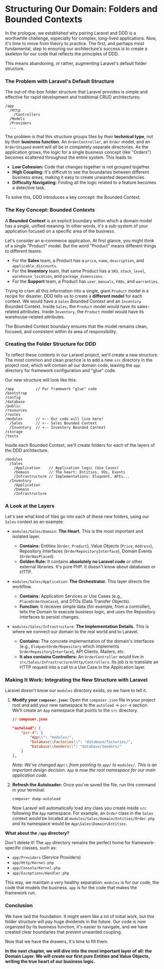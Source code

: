 # Structuring Our Domain: Folders and Bounded Contexts

In the prologue, we established why pairing Laravel and DDD is a worthwhile challenge, especially for complex, long-lived applications. Now, it's time to move from theory to practice. The first, and perhaps most fundamental, step to ensuring our architecture's success is to create a skeleton for our code that reflects the principles of DDD.

This means abandoning, or rather, augmenting Laravel's default folder structure.

### The Problem with Laravel's Default Structure

The out-of-the-box folder structure that Laravel provides is simple and effective for rapid development and traditional CRUD architectures:

```
/app
  /Http
    /Controllers
  /Models
  /Providers
  ...
```

The problem is that this structure groups files by their **technical type**, not by their **business function**. An `OrderController`, an `Order` model, and an `OrderShipped` event will all be in completely separate directories. As the application grows, the logic for a single business concept (like "Orders") becomes scattered throughout the entire system. This leads to:

* **Low Cohesion:** Code that changes together is not grouped together.
* **High Coupling:** It's difficult to see the boundaries between different business areas, making it easy to create unwanted dependencies.
* **Difficulty Navigating:** Finding all the logic related to a feature becomes a detective task.

To solve this, DDD introduces a key concept: the Bounded Context.

### The Key Concept: Bounded Contexts

A **Bounded Context** is an explicit boundary within which a domain model has a single, unified meaning. In other words, it's a sub-system of your application focused on a specific area of the business.

Let's consider an e-commerce application. At first glance, you might think of a single "Product" model. But the word "Product" means different things to different teams:

* For the **Sales** team, a Product has a `price`, `name`, `description`, and `applicable_discounts`.
* For the **Inventory** team, that same Product has a `SKU`, `stock_level`, `warehouse_location`, and `package_dimensions`.
* For the **Support** team, a Product has `user_manuals`, `FAQs`, and `warranties`.

Trying to cram all this information into a single, giant `Product` model is a recipe for disaster. DDD tells us to create a **different model** for each context. We would have a `Sales` Bounded Context and an `Inventory` Bounded Context. Inside `Sales`, the `Product` model would have its sales-related attributes. Inside `Inventory`, the `Product` model would have its warehouse-related attributes.

The Bounded Context boundary ensures that the model remains clean, focused, and consistent within its area of responsibility.

### Creating the Folder Structure for DDD

To reflect these contexts in our Laravel project, we'll create a new structure. The most common and clean practice is to add a new `src` directory in the project root, which will contain all our domain code, leaving the `app` directory for framework configuration and "glue" code.

Our new structure will look like this:

```
/app          // For framework "glue" code
/bootstrap
/config
/database
/public
/resources
/routes
/modules      // <-- Our code will live here!
  /Sales      // <-- Sales Bounded Context
  /Inventory  // <-- Inventory Bounded Context
/storage
/tests
```

Inside each Bounded Context, we'll create folders for each of the layers of the DDD architecture.

```
/modules
  /Sales
    /Application    // Application logic (Use Cases)
    /Domain         // The heart: Entities, VOs, Events
    /Infrastructure // Implementations: Eloquent, APIs...
  /Inventory
    /Application
    /Domain
    /Infrastructure
```

### A Look at the Layers

Let's see what kind of files go into each of these new folders, using our `Sales` context as an example:

* `modules/Sales/Domain`: **The Heart.** This is the most important and isolated layer.
    * **Contains:** Entities (`Order`, `Product`), Value Objects (`Price`, `Address`), Repository Interfaces (`OrderRepositoryInterface`), Domain Events (`OrderWasPlaced`).
    * **Golden Rule:** It contains **absolutely no Laravel code** or other external libraries. It's pure PHP. It doesn't know about databases or HTTP.

* `modules/Sales/Application`: **The Orchestrator.** This layer directs the workflow.
    * **Contains:** Application Services or Use Cases (e.g., `PlaceOrderUseCase`), and DTOs (Data Transfer Objects).
    * **Function:** It receives simple data (for example, from a controller), tells the Domain to execute business logic, and uses the Repository interfaces to persist changes.

* `modules/Sales/Infrastructure`: **The Implementation Details.** This is where we connect our domain to the real world and to Laravel.
    * **Contains:** The concrete implementation of the domain's interfaces (e.g., `EloquentOrderRepository` which implements `OrderRepositoryInterface`), API Clients, Mailers, etc.
    * **It also contains Controllers:** An `OrderController` would live in `src/Sales/Infrastructure/Http/Controllers`. Its job is to translate an HTTP request into a call to a Use Case in the Application layer.

### Making It Work: Integrating the New Structure with Laravel

Laravel doesn't know our `modules` directory exists, so we have to tell it.

1.  **Modify your `composer.json`:** Open the `composer.json` file in your project root and add your new namespace to the `autoload` -> `psr-4` section. We'll create an `App` namespace that points to the `src` directory.

    ```json
    // composer.json

    "autoload": {
        "psr-4": {
            "App\\": "modules/",
            "Database\\Factories\\": "database/factories/",
            "Database\\Seeders\\": "database/Seeders/"
        }
    },
    ```
    *Note: We've changed `App\\` from pointing to `app/` to `modules/`. This is an important design decision. `App` is now the root namespace for our main application code.*

2.  **Refresh the Autoloader:** Once you've saved the file, run this command in your terminal:

    ```shell
    composer dump-autoload
    ```

    Now Laravel will automatically load any class you create inside `src` following the `App` namespace. For example, an `Order` class in the `Sales` context would be located at `modules/Sales/Domain/Entities/Order.php` and its namespace would be `App\Sales\Domain\Entities`.

**What about the `/app` directory?**

Don't delete it! The `app` directory remains the perfect home for framework-specific classes, such as:

* `app/Providers` (Service Providers)
* `app/Http/Kernel.php`
* `app/Console/Kernel.php`
* `app/Exceptions/Handler.php`

This way, we maintain a very healthy separation: `modules` is for our code, the code that models the business. `app` is for the code that makes the framework run.

### Conclusion

We have laid the foundation. It might seem like a lot of initial work, but this folder structure will pay huge dividends in the future. Our code is now organized by its business function, it's easier to navigate, and we have created clear boundaries that prevent unwanted coupling.

Now that we have the drawers, it's time to fill them.

**In the next chapter, we will dive into the most important layer of all: the Domain Layer. We will create our first pure Entities and Value Objects, writing the true heart of our business logic.**
